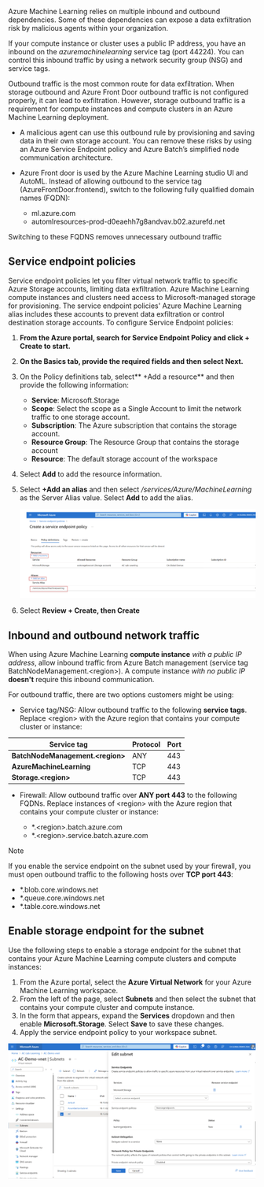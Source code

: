 Azure Machine Learning relies on multiple inbound and outbound dependencies. Some of these dependencies can expose a data exfiltration risk by malicious agents within your organization.

If your compute instance or cluster uses a public IP address, you have an inbound on the _azuremachinelearning_ service tag (port 44224). You can control this inbound traffic by using a network security group (NSG) and service tags.

Outbound traffic is the most common route for data exfiltration. When storage outbound and Azure Front Door outbound traffic is not configured properly, it can lead to exfiltration.  However, storage outbound traffic is a requirement for compute instances and compute clusters in an Azure Machine Learning deployment.

- A malicious agent can use this outbound rule by provisioning and saving data in their own storage account. You can remove these risks by using an Azure Service Endpoint policy and Azure Batch’s simplified node communication architecture.
- Azure Front door is used by the Azure Machine Learning studio UI and AutoML. Instead of allowing outbound to the service tag (AzureFrontDoor.frontend), switch to the following fully qualified domain names (FQDN):

  - ml.azure.com
  - automlresources-prod-d0eaehh7g8andvav.b02.azurefd.net

Switching to these FQDNS removes unnecessary outbound traffic

## Service endpoint policies

Service endpoint policies let you filter virtual network traffic to specific Azure Storage accounts, limiting data exfiltration. Azure Machine Learning compute instances and clusters need access to Microsoft-managed storage for provisioning. The service endpoint policies' Azure Machine Learning alias includes these accounts to prevent data exfiltration or control destination storage accounts. To configure Service Endpoint policies:

1. **From the Azure portal, search for Service Endpoint Policy and click + Create to start.**
1. **On the Basics tab, provide the required fields and then select Next.**
1. On the Policy definitions tab, select** +Add a resource** and then provide the following information:
   - **Service**: Microsoft.Storage
   - **Scope**: Select the scope as a Single Account to limit the network traffic to one storage account.
   - **Subscription**: The Azure subscription that contains the storage account.
   - **Resource Group**: The Resource Group that contains the storage account
   - **Resource**: The default storage account of the workspace
1. Select **Add** to add the resource information.
1. Select **+Add an alias** and then select _/services/Azure/MachineLearning_ as the Server Alias value.  Select **Add** to add the alias.

    [![A screenshot showing the configuration of a service endpoint policy in the Azure portal.](../media/service-endpoint-policy.svg)](../media/service-endpoint-policy-big.png#lightbox)

1. Select **Review + Create, then Create**

## Inbound and outbound network traffic

When using Azure Machine Learning **compute instance** _with a public IP address_, allow inbound traffic from Azure Batch management (service tag BatchNodeManagement.\<region>). A compute instance _with no public IP_ **doesn't** require this inbound communication.

For outbound traffic, there are two options customers might be using:

- Service tag/NSG: Allow outbound traffic to the following **service tags**. Replace \<region> with the Azure region that contains your compute cluster or instance:

| **Service tag** | **Protocol** | **Port** |
|---|---|---|
| **BatchNodeManagement.\<region>** | ANY | 443 |
| **AzureMachineLearning** | TCP | 443 |
| **Storage.\<region>** | TCP | 443 |

- Firewall: Allow outbound traffic over **ANY port 443** to the following FQDNs. Replace instances of \<region> with the Azure region that contains your compute cluster or instance:

  - *.\<region>.batch.azure.com
  - *.\<region>.service.batch.azure.com

> [!NOTE]
> If you enable the service endpoint on the subnet used by your firewall, you must open outbound traffic to the following hosts over **TCP port 443**:
> 
> - *.blob.core.windows.net
> - *.queue.core.windows.net
> - *.table.core.windows.net

## Enable storage endpoint for the subnet

Use the following steps to enable a storage endpoint for the subnet that contains your Azure Machine Learning compute clusters and compute instances:

1. From the Azure portal, select the **Azure Virtual Network** for your Azure Machine Learning workspace.
1. From the left of the page, select **Subnets** and then select the subnet that contains your compute cluster and compute instance.
1. In the form that appears, expand the **Services** dropdown and then enable **Microsoft.Storage**. Select **Save** to save these changes.
1. Apply the service endpoint policy to your workspace subnet.

[![A screenshot showing the edit subnet option in the Azure Portal.](../media/edit-subnet.svg)](../media/edit-subnet-big.png#lightbox)
